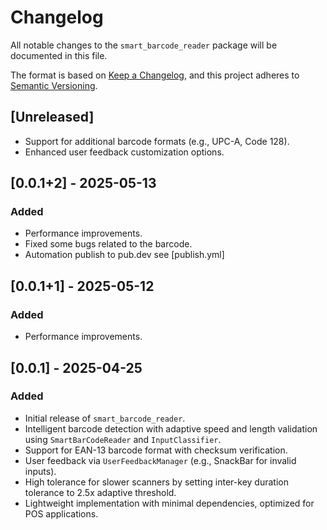 # Changelog

All notable changes to the `smart_barcode_reader` package will be documented in this file.

The format is based on [Keep a Changelog](https://keepachangelog.com/en/1.0.0/), and this project adheres to [Semantic Versioning](https://semver.org/spec/v2.0.0.html).

## [Unreleased]

- Support for additional barcode formats (e.g., UPC-A, Code 128).
- Enhanced user feedback customization options.

## [0.0.1+2] - 2025-05-13

### Added
- Performance improvements.
- Fixed some bugs related to the barcode.
- Automation publish to pub.dev see [publish.yml]

## [0.0.1+1] - 2025-05-12

### Added
- Performance improvements.

## [0.0.1] - 2025-04-25

### Added
- Initial release of `smart_barcode_reader`.
- Intelligent barcode detection with adaptive speed and length validation using `SmartBarCodeReader` and `InputClassifier`.
- Support for EAN-13 barcode format with checksum verification.
- User feedback via `UserFeedbackManager` (e.g., SnackBar for invalid inputs).
- High tolerance for slower scanners by setting inter-key duration tolerance to 2.5x adaptive threshold.
- Lightweight implementation with minimal dependencies, optimized for POS applications.
